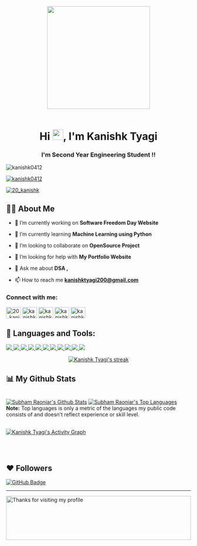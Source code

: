 <p align="center">
<br><img src="https://github.com/chiraag-kakar/chiraag-kakar/blob/master/hadder.gif" width="280px"><br><br>
</p>

<h1 align="center">Hi <img src="https://github.com/TheDudeThatCode/TheDudeThatCode/blob/master/Assets/Hi.gif" width="29px">, I'm Kanishk Tyagi</h1>
<h3 align="center">I'm Second Year Engineering Student !!</h3>

<p align="left"> <img src="https://komarev.com/ghpvc/?username=kanishk0412&label=Profile%20views&color=0cdeed&style=plastic" alt="kanishk0412" /> </p>

<p align="left"> <a href="https://github.com/ryo-ma/github-profile-trophy"><img src="https://github-profile-trophy.vercel.app/?username=kanishk0412" alt="kanishk0412" /></a> </p>

<p align="left"> <a href="https://twitter.com/20_kanishk" target="blank"><img src="https://img.shields.io/twitter/follow/20_kanishk?logo=twitter&style=for-the-badge" alt="20_kanishk" /></a> </p>

## 🙋‍♂️ About Me

- 🔭 I’m currently working on **Software Freedom Day Website**

- 🌱 I’m currently learning **Machine Learning using Python**

- 👯 I’m looking to collaborate on **OpenSource Project**

- 🤝 I’m looking for help with **My Portfolio Website**

- 💬 Ask me about **DSA ,**

- 📫 How to reach me **kanishktyagi200@gmail.com**

<h3 align="left">Connect with me:</h3>
<p align="left">
<a href="https://twitter.com/20_kanishk" target="blank"><img align="center" src="https://raw.githubusercontent.com/rahuldkjain/github-profile-readme-generator/master/src/images/icons/Social/twitter.svg" alt="20_kanishk" height="30" width="40" /></a>
<a href="https://linkedin.com/in/kanishk-tyagi-32970a173" target="blank"><img align="center" src="https://raw.githubusercontent.com/rahuldkjain/github-profile-readme-generator/master/src/images/icons/Social/linked-in-alt.svg" alt="kanishk-tyagi-32970a173" height="30" width="40" /></a>
<a href="https://fb.com/kanishk20" target="blank"><img align="center" src="https://raw.githubusercontent.com/rahuldkjain/github-profile-readme-generator/master/src/images/icons/Social/facebook.svg" alt="kanishk20" height="30" width="40" /></a>
<a href="https://instagram.com/kanishk_.20" target="blank"><img align="center" src="https://raw.githubusercontent.com/rahuldkjain/github-profile-readme-generator/master/src/images/icons/Social/instagram.svg" alt="kanishk_.20" height="30" width="40" /></a>
<a href="https://www.hackerrank.com/kanishktyagi200" target="blank"><img align="center" src="https://raw.githubusercontent.com/rahuldkjain/github-profile-readme-generator/master/src/images/icons/Social/hackerrank.svg" alt="kanishktyagi200" height="30" width="40" /></a>
</p>

## 🚀 Languages and Tools:

<p align="left"> 
    <a href="https://www.arduino.cc/" target="_blank"> <img src="https://img.icons8.com/fluency/48/000000/arduino.png"/> </a> 
    <a href="https://www.cprogramming.com/" target="_blank"> <img src="https://img.icons8.com/color/48/000000/c-programming.png"/> </a> 
    <a href="https://www.w3schools.com/cpp/" target="_blank"> <img src="https://img.icons8.com/color/48/000000/c-plus-plus-logo.png"/> </a> 
    <a href="https://www.w3schools.com/css/" target="_blank"> <img src="https://img.icons8.com/color/48/000000/css3.png"/> </a> 
    <a href="https://git-scm.com/" target="_blank"> <img src="https://img.icons8.com/color/48/000000/git.png"/> </a> 
    <a href="https://www.w3.org/html/" target="_blank"> <img src="https://img.icons8.com/color/48/000000/javascript--v1.png"/> </a> 
    <a href="https://developer.mozilla.org/en-US/docs/Web/JavaScript" target="_blank"> <img src="https://img.icons8.com/color/48/000000/html-5--v1.png"/> </a> 
    <a href="https://kotlinlang.org" target="_blank"> <img src="https://img.icons8.com/color/48/000000/kotlin.png"/> </a> 
    <a href="https://www.linux.org/" target="_blank"> <img src="https://img.icons8.com/color/48/000000/linux--v1.png"/> </a> 
    <a href="https://www.python.org" target="_blank"> <img src="https://img.icons8.com/color/48/000000/python--v1.png"/> </a>
    <a href="https://reactjs.org/" target="_blank"> <img src="https://img.icons8.com/color/48/000000/react-native.png"/> </a>
</p>

<p align="center">
    <a href="https://github.com/Kanishk0412/github-readme-streak-stats">
        <img title="🔥 Get streak stats for your profile at git.io/streak-stats" alt="Kanishk Tyagi's streak" src="https://github-readme-streak-stats.herokuapp.com/?user=Kanishk0412&theme=black-ice&hide_border=true&stroke=0000&background=060A0CD0"/>
    </a>
</p>

## 📊 My Github Stats

  <br/>
    <a href="https://github.com/Kanishk0412/github-readme-stats"><img alt="Subham Raoniar's Github Stats" src="https://github-readme-stats.vercel.app/api?username=Kanishk0412&show_icons=true&count_private=true&theme=react&hide_border=true&bg_color=0D1117" /></a>
  <a href="https://github.com/Kanishk0412/github-readme-stats"><img alt="Subham Raoniar's Top Languages" src="https://github-readme-stats.vercel.app/api/top-langs/?username=Kanishk0412&langs_count=8&count_private=true&layout=compact&theme=react&hide_border=true&bg_color=0D1117" /></a>
  <br/>
  <b>Note:</b> Top languages is only a metric of the languages my public code consists of and doesn't reflect experience or skill level.


<br/>
<br/>

<a href="https://github.com/Kanishk0412/github-readme-activity-graph"><img alt="Kanishk Tyagi's Activity Graph" src="https://activity-graph.herokuapp.com/graph?username=Kanishk0412&bg_color=0D1117&color=5BCDEC&line=5BCDEC&point=FFFFFF&hide_border=true" /></a>

<br/>
<br/>


## ❤ Followers
<a href="https://github.com/Kanishk0412?tab=followers"><img src="https://img.shields.io/github/followers/Kanishk0412?label=Followers&style=social" alt="GitHub Badge"></a>

<hr>

<img height="120" alt="Thanks for visiting my profile" width="100%" src="https://github.com/dibyendu415/dibyendu415/blob/master/marquee.svg" />
